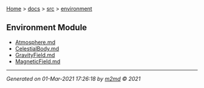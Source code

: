 [Home](../../index.md) > [docs](../../docs_index.md) > [src](../src_index.md) > [environment](environment_index.md)  

## Environment Module

- [Atmosphere.md](Atmosphere.md)
- [CelestialBody.md](CelestialBody.md)
- [GravityField.md](GravityField.md)
- [MagneticField.md](MagneticField.md)

***

*Generated on 01-Mar-2021 17:26:18 by [m2md](https://github.com/crgnam-research/m2md) © 2021*